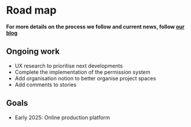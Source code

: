 # Road map

**For more details on the process we follow and current news, follow [our blog](https://tenzu.net/blog)**

## Ongoing work
- UX research to prioritise next developments
- Complete the implementation of the permission system
- Add organisation notion to better organise project spaces
- Add comments to stories

## Goals
- Early 2025: Online production platform

